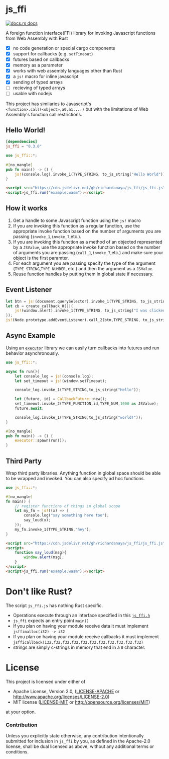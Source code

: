 # js_ffi

<a href="https://docs.rs/js_ffi"><img src="https://img.shields.io/badge/docs-latest-blue.svg?style=flat-square" alt="docs.rs docs" /></a>

A foreign function interface(FFI) library for invoking Javascript functions from Web Assembly with Rust

- [x] no code generation or special cargo components
- [x] support for callbacks (e.g. `setTimeout`)
- [x] futures based on callbacks
- [x] memory as a parameter
- [x] works with web assembly languages other than Rust
- [x] a `js!` macro for inline javascript
- [x] sending of typed arrays
- [ ] recieving of typed arrays
- [ ] usable with nodejs

This project has similaries to Javascript's `<function>.call(<object>,a0,a1,...)` but with the limitations of Web Assembly's function call restrictions.

## Hello World!
```toml
[dependencies]
js_ffi = "0.3.0"
```
```rust
use js_ffi::*;
​
#[no_mangle]
pub fn main() -> () {
    js!(console.log).invoke_1(TYPE_STRING, to_js_string("Hello World"));
}
```
```html
<script src="https://cdn.jsdelivr.net/gh/richardanaya/js_ffi/js_ffi.js"></script>
<script>js_ffi.run("example.wasm");</script>
```

## How it works

1. Get a handle to some Javascript function using the `js!` macro
2. If you are invoking this function as a regular function, use the appropriate invoke function based on the number of arguments you are passing (`invoke_1`,`invoke_7`,etc.).
3. If you are invoking this function as a method of an objected represented by a `JSValue`, use the appropriate invoke function based on the number of arguments you are passing (`call_1`,`invoke_7`,etc.) and make sure your object is the first paramter.
4. For each argument you are passing specify the type of the argument (`TYPE_STRING`,`TYPE_NUMBER`, etc.) and then the argument as a `JSValue`.
5. Reuse function handles by putting them in global state if necessary.

## Event Listener

```rust
let btn = js!(document.querySelector).invoke_1(TYPE_STRING, to_js_string("#button"));
let cb = create_callback_0(||{
    js!(window.alert).invoke_1(TYPE_STRING, to_js_string("I was clicked"));
});
js!(Node.prototype.addEventListener).call_2(btn,TYPE_STRING, to_js_string("click"),TYPE_FUNCTION,cb)
```

## Async Example

Using an [`executor`](https://www.github.com/richardanaya/executor) library we can easily turn callbacks into futures and run behavior asynchronously.

```rust
use js_ffi::*;

async fn run(){
    let console_log = js!(console.log);
    let set_timeout = js!(window.setTimeout);

    console_log.invoke_1(TYPE_STRING,to_js_string("Hello"));

    let (future, id) = CallbackFuture::new();
    set_timeout.invoke_2(TYPE_FUNCTION,id,TYPE_NUM,1000 as JSValue);
    future.await;

    console_log.invoke_1(TYPE_STRING,to_js_string("world!"));
}

#[no_mangle]
pub fn main() -> () {
    executor::spawn(run());
}
```

## Third Party

Wrap third party libraries. Anything function in global space should be able to be wrapped and invoked. You can also specify ad hoc functions.

```rust
use js_ffi::*;

#[no_mangle]
fn main() {
    // register functions of things in global scope
    let my_fn = js!((x) => { 
        console.log("say something here too");
        say_loud(x);
    });
    my_fn.invoke_1(TYPE_STRING,"hey");
}
```

```html
<script src="https://cdn.jsdelivr.net/gh/richardanaya/js_ffi/js_ffi.js"></script>
<script>
    function say_loud(msg){
        window.alert(msg);
    }
</script>
<script>js_ffi.run("example.wasm");</script>
```

# Don't like Rust?

The script `js_ffi.js` has nothing Rust specific.  

* Operations execute through an interface specified in this [`js_ffi.h`](https://github.com/richardanaya/js_ffi/blob/master/js_ffi.h)
* `js_ffi` expects an entry point `main()`
* If you plan on having your module receive data it must implement `jsffimalloc(i32) -> i32`
* If you plan on having your module receive callbacks it must implement `jsfficallback(i32,f32,f32,f32,f32,f32,f32,f32,f32,f32,f32)`
* strings are simply c-strings in memory that end in a `0` character.

# License

This project is licensed under either of

 * Apache License, Version 2.0, ([LICENSE-APACHE](LICENSE-APACHE) or
   http://www.apache.org/licenses/LICENSE-2.0)
 * MIT license ([LICENSE-MIT](LICENSE-MIT) or
   http://opensource.org/licenses/MIT)

at your option.

### Contribution

Unless you explicitly state otherwise, any contribution intentionally submitted
for inclusion in `js_ffi` by you, as defined in the Apache-2.0 license, shall be
dual licensed as above, without any additional terms or conditions.
